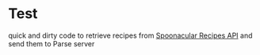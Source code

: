 # Test

quick and dirty code to retrieve recipes from [Spoonacular Recipes API](https://spoonacular.com/api/docs/recipes-api) and send them to Parse server
